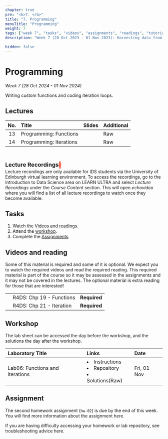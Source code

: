 ```yaml
---
chapter: true
pre: "<b>7. </b>"
title: "7. Programming"
menuTitle: "Programming"
weight: 7
tags: ["week 7", "tasks", "videos", "assignments", "readings", "tutorials"]
description: "Week 7 (28 Oct 2023 - 01 Nov 2023): Harvesting data from the web, writing functions, and iteration."

hidden: false
---
```


# Programming

_Week 7 (28 Oct 2024 - 01 Nov 2024)_

Writing custom functions and coding iteration loops.

## Lectures

<!--
| <div style="width:50px;text-align:center">No.</div> | <div style="width:250px;text-align:left">Title</div> |  <div style="width:80px;text-align:center">Slides</div> | <div style="width:170px;text-align:center">Additional Links</div> | -->
| <div style="text-align:center">No.</div> | <div style="text-align:left">Title</div> |  <div style="text-align:center">Slides</div> | <div style="text-align:center">Additional</div> |
|:---:|:---------------------|:--------:|:------|
| 13  | Programming: Functions  | <span><a id = "lecture13"><i class="fas fa-desktop fa-lg"/></a></span> | <span><a id = "GHL13">Raw<i class="fab fa-fw fa-github"/></a></span> |
| 14  | Programming: Iterations  | <span><a id = "lecture14"><i class="fas fa-desktop fa-lg"/></a></span> | <span><a id = "GHL14">Raw<i class="fab fa-fw fa-github"/></a></span> |

<br>
<p  style="text-align: left"> 
<font size=4pt><b>Lecture Recordings</b></font>
<span class="fa-stack" style="scale:70%">
    <i class="fas fa-backward fa-stack-1x fa-1x fa-flip-horizontal" style="color:#f37361; box-sizing: content-box; line-height: 24px; width: 24px; height: 24px; border-radius: 100%; border-style: solid; border-width: 4px;"></i>
</span>
<br>
Lecture recordings are only available for IDS students via the University of Edinburgh virtual learning environment. To access the recordings, go to the Introduction to Data Science area on LEARN ULTRA and select <em>Lecture Recordings</em>  under the <em>Course Content</em> section. This will open <em>echovideo</em> where you will find a list of all lecture recordings to watch once they become available. 

</p>


## Tasks

<ol>
<li>Watch the <a href="#videos and readings">Videos and readings</a>.</li>
<li>Attend the <a href="#workshop">workshop</a>.</li>
  <li>Complete the <a href="#assignment">Assignments</a>.</li>
</ol>

## Videos and reading

<p style="text-align: left">Some of this material is required and some of it is optional. We expect you to watch the required videos and read the required reading. This required material is part of the course so it may be assessed in the assignments and it may not be covered in the lectures. The optional material is extra reading for those that are interested!</p>

<!--
| <div style="width:50px"></div>  | <div style="width:420px"></div>  |  <div style="width:200px"></div> |
|:---:|:---|:---:|
-->
|    |    |    |
|:--:|:---|:--:|
| <i class="fas fa-book"></i> | R4DS: <a id="R4DS19">Chp 19 - Functions</a> | **Required** |
| <i class="fas fa-book"></i> | R4DS: <a id="R4DS21">Chp 21 - Iteration</a> | **Required** |

## Workshop

<p style="text-align: left"> The lab sheet can be accessed the day before the workshop, and the solutions the day after the workshop.</p>

<!--
| <div style="width:300px;text-align:left">Laboratory Title</div> | <div style="width:170px;text-align:left">Links</div> | <div style="width:180px;text-align:left">Date</div> | --->
| <div style="text-align:left">Laboratory Title</div> | <div style="text-align:left">Links</div> | <div style="text-align:left">Date</div> |
|:---|:---|:---|
| Lab06: Functions and iterations | <li><a id="LAB6I">Instructions</a></li> <li><a id="LAB6R">Repository</a></li><li><a id="LAB6K">Solutions</a>(<a id="LAB6Kraw">Raw</a>)</li> | Fri, 01 Nov  |

<!--
| Project: Proposal |<li><a id="project_1">Instructions</a></li> <li><a id="projectR">Repository</a></li>| Fri, 28 Oct  |
| Project: feedback |<li><a id="feedback_1">0900 workshop</a></li> <li><a id="feedback_2">1030 workshop</a></li><li><a id="feedback_3">1400 workshop</a></li><li><a id="feedback_4">1530 workshop</a></li>| Fri, 03 Nov, 16:00 UK  |-->


## Assignment

<span><p style="text-align: left">The second homework assignment (`hw-02`) is due by the end of this week. You will find more information about the assignment <a id="homework">here</a>.</p></span>

<p style="text-align: left">If you are having difficulty accessing your homework or lab repository, see troubleshooting advice <a id="troubleshoot">here</a>.</p>

<!--
## Assignments

<p style="text-align: left">If you are having difficulty accessing your HW or Lab repo, see troubleshooting advice <a id="troubleshoot">here</a>.</p>

| <div style="width:300px;text-align:left">Assignment Title</div> | <div style="width:170px;text-align:left">Links</div> | <div style="width:180px;text-align:left">Due</div> |
|:---|:---|:---|
| HW03: Money in politics | <li><a id="HW3I">Instructions</a></li><li><a id="HW3R">Repository</a></li><li><a id="HW3K">Solutions</a>(<a id="HW3Kraw">Raw</a>)</li> | Fri, 04 Nov, 12:00 UK |
| OQ05: Functions and iteration | <li><a id="OQ5">Quiz</a></li> | Mon, 31 Oct, 12:00 UK |


## Interactive R tutorials

<p style="text-align: left"> The following are interactive R tutorials, designed to give you more practice with R. These are optional, but they will show up in your next homework assignment, so you should gain familiarity with it. If you’re struggling with any of the topics covered this week, we strongly recommend you work through the interactive tutorials.</p>

|  <div style="width:480px"></div>  |  <div style="width:200px"></div>  |
|:---|:---|
| <a id="RT7">Money in US Politics</a> | Extra practice |
| <a id="RT8">Write functions</a> | Extra practice |
| <a id="RT9">Iterate</a> | Extra practice |
-->